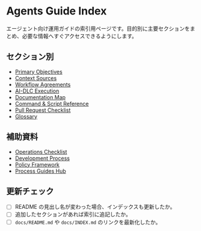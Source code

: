 # Agents Guide Index

エージェント向け運用ガイドの索引用ページです。目的別に主要セクションをまとめ、必要な情報へすぐアクセスできるようにします。

## セクション別
- [Primary Objectives](README.md#primary-objectives)
- [Context Sources](README.md#context-sources)
- [Workflow Agreements](README.md#workflow-agreements)
- [AI-DLC Execution](README.md#ai-dlc-execution)
- [Documentation Map](README.md#documentation-map)
- [Command & Script Reference](README.md#command--script-reference)
- [Pull Request Checklist](README.md#pull-request-checklist)
- [Glossary](README.md#glossary)

## 補助資料
- [Operations Checklist](AGENTS.md)
- [Development Process](../development/README.md)
- [Policy Framework](../../policy/framework/README.md)
- [Process Guides Hub](../README.md)

## 更新チェック
- [ ] README の見出し名が変わった場合、インデックスも更新したか。
- [ ] 追加したセクションがあれば索引に追記したか。
- [ ] `docs/README.md` や `docs/INDEX.md` のリンクを最新化したか。
